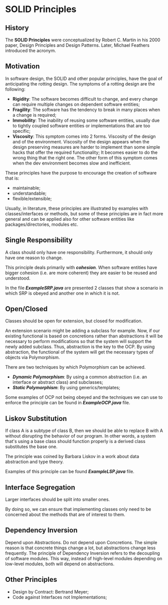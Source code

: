 # SOLID Principles

## History

The **SOLID Principles** were conceptualized by Robert C. Martin in his 2000 paper, Design Principles and Design Patterns.
Later, Michael Feathers introduced the acronym.

## Motivation

In software design, the SOLID and other popular principles, have the goal of anticipating the rotting design.
The symptoms of a rotting design are the following: 
* __Rigidity__: 
    The software becomes difficult to change, and every change can require multiple changes on dependent software entities;
* __Fragility__:
    The software has the tendency to break in many places when a change is required;
* __Immobility__:
    The inability of reusing some software entities, usually due to tightly coupled software entities or implementations that are too specific;
* __Viscosity__: 
    This symptom comes into 2 forms. Viscosity of the design and of the environment.
    Viscosity of the design appears when the design preserving measures are harder to implement than some simple hacks that offer the required functionality;
    It becomes easier to do the wrong thing that the right one.
    The other form of this symptom comes when the dev environment becomes slow and inefficient. 

These principles have the purpose to encourage the creation of software that is:
* maintainable;
* understandable;
* flexible/extensible;

Usually, in literature, these principles are illustrated by examples with classes/interfaces or methods, but some of these principles are in fact more general
and can be applied also for other software entities like packages/directories, modules etc. 

## Single Responsibility

A class should only have one responsibility. 
Furthermore, it should only have one reason to change.

This principle deals primarily with __*cohesion*__. 
When software entities have bigger cohesion (i.e. are more coherent) they are easier to be reused and understood.

In the file __*ExampleSRP.java*__ are presented 2 classes that show a scenario in which SRP is obeyed and another one in which it is not.

## Open/Closed

Classes should be open for extension, but closed for modification.

An extension scenario might be adding a subclass for example. 
Now, if our existing functional is based on concretions rather than abstractions it will be necessary to perform modifications so that the system will support the newly added subclass. 
Thus, abstraction is the key to the OCP. By using abstraction, the functional of the system will get the necessary types of objects via Polymorphism.

There are two techniques by which Polymorphism can be achieved. 
* __*Dynamic Polymorphism*__: By using a common abstraction (i.e. an interface or abstract class) and subclasses;
* __*Static Polymorphism*__: By using generics/templates;

Some examples of OCP not being obeyed and the techniques we can use to enforce the principle can be found in __*ExampleOCP.java*__ file.

## Liskov Substitution

If class A is a subtype of class B, then we should be able to replace B with A without disrupting the behavior of our program.
In other words, a system that's using a base class should function properly is a derived class substitutes the base one.

The principle was coined by Barbara Liskov in a work about data abstraction and type theory. 

Examples of this principle can be found __*ExampleLSP.java*__ file.

## Interface Segregation

Larger interfaces should be split into smaller ones. 

By doing so, we can ensure that implementing classes only need to be concerned about the methods that are of interest to them.

## Dependency Inversion

Depend upon Abstractions. Do not depend upon Concretions.
The simple reason is that concrete things change a lot, but abstractions change less frequently.
The principle of Dependency Inversion refers to the decoupling of software modules.
This way, instead of high-level modules depending on low-level modules, both will depend on abstractions.

## Other Principles

* Design by Contract: Bertrand Meyer;
* Code against Interfaces not Implementations;